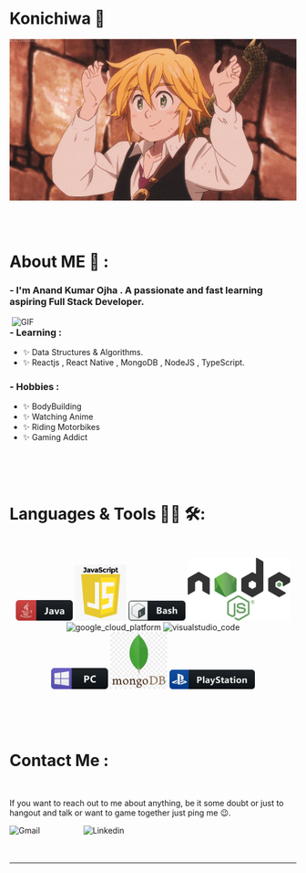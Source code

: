 # Konichiwa 👋

<div align="center">
<img hight="300" width="700" alt="GIF" align="center" src="./assets/208593.gif">
</div>

</br>
</br>
</br>


# About ME 💬 :

### - I'm Anand Kumar Ojha . A passionate and fast learning aspiring  Full Stack Developer.

<img hight="400" width="500" alt="GIF" align="right" src="./assets/1936.gif">

### - Learning :
- ✨ Data Structures & Algorithms.
- ✨ Reactjs , React Native , MongoDB , NodeJS , TypeScript.

### - Hobbies : 
- ✨ BodyBuilding 
- ✨ Watching Anime
- ✨ Riding Motorbikes
- ✨ Gaming Addict

</br>
</br>
</br>



# Languages & Tools 👨‍💻 🛠:
</br>

<p align="center">



<img src="./assets/icons/java.png" alt="java"  width="100" hight="50">
<img src="./assets/icons/js.png" alt="js" width="90" hight="50">
<img src="./assets/icons/bash.png" alt="bash" width="100" hight="50">
<img src="./assets/icons/Node.js_logo.svg" alt="nodejs" width="180" hight="50">
</br>
<img src="" alt="google_cloud_platform" width="270" hight="50">
<img src="" alt="visualstudio_code" width="240" hight="50">
</br>
<img src="./assets/icons/pc.png" alt="pc" width="100" hight="50">
<img src="./assets/icons/mongodb.png" alt="MongoDB" width="100" hight="50">
<img src="./assets/icons/playstation@3x.png" alt="playstation" width="150" hight="50">
</p>
</br>
</br>
</br>



# Contact Me :

<p>
 </br>


If you want to reach out to me about anything, be it some doubt or just to hangout and talk or want to game together just ping me 😉.

<a href="mailto:ashutosh.saxena.2001@gmail.com">
 <img align="left" alt="Gmail" width="130" hight="100" src="https://github.com/Xx-Ashutosh-xX/Xx-Ashutosh-xX/blob/master/assets/icons/gmail.png" />
</a>
<a href="https://www.linkedin.com/in/ashutosh-saxena-7b326817b/">
  <img align="left" alt="Linkedin" width="150" hight="100" src="https://github.com/Xx-Ashutosh-xX/Xx-Ashutosh-xX/blob/master/assets/icons/linkedin.png" />
</br>
</br>
</br>
</a>



<p align="center" >  
  <a href="https://github.com/anuraghazra/github-readme-stats"> 
  </a>
  </p>

*************
